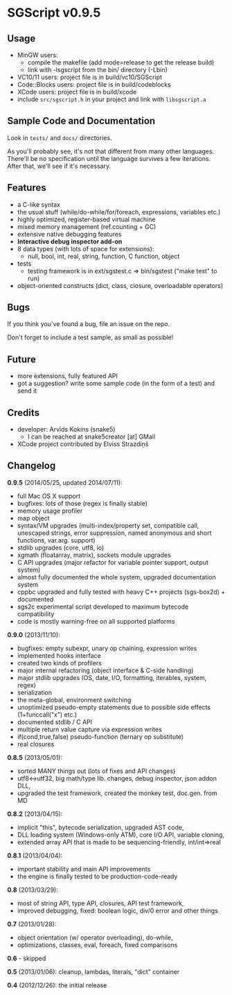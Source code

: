 # SGScript v0.9.5

## Usage

- MinGW users:
    * compile the makefile (add mode=release to get the release build)
    * link with -lsgscript from the bin/ directory (-Lbin)
- VC10/11 users: project file is in build/vc10/SGScript
- Code::Blocks users: project file is in build/codeblocks
- XCode users: project file is in build/xcode
- include ```src/sgscript.h``` in your project and link with ```libsgscript.a```

## Sample Code and Documentation

Look  in ```tests/``` and ```docs/``` directories. 

As you'll probably see, it's not that different from many other languages. There'll be no specification until the language survives a few iterations. After that, we'll see if it's necessary.

## Features

- a C-like syntax
- the usual stuff (while/do-while/for/foreach, expressions, variables etc.)
- highly optimized, register-based virtual machine
- mixed memory management (ref.counting + GC)
- extensive native debugging features
- **Interactive debug inspector add-on**
- 8 data types (with lots of space for extensions):
    * null, bool, int, real, string, function, C function, object
- tests
    * testing framework is in ext/sgstest.c => bin/sgstest ("make test" to run)
- object-oriented constructs (dict, class, closure, overloadable operators)

## Bugs

If you think you've found a bug, file an issue on the repo.

Don't forget to include a test sample, as small as possible!

## Future 

- more extensions, fully featured API
- got a suggestion? write some sample code (in the form of a test) and send it

## Credits

- developer: Arvīds Kokins (snake5)
    * I can be reached at snake5creator [at] GMail
- XCode project contributed by Elviss Strazdiņš

## Changelog
**0.9.5** (2014/05/25, updated 2014/07/11):

- full Mac OS X support
- bugfixes: lots of those (regex is finally stable)
- memory usage profiler
- map object
- syntax/VM upgrades (multi-index/property set, compatible call, unescaped strings, error suppression, named anonymous and short functions, var.arg. support)
- stdlib upgrades (core, utf8, io)
- xgmath (floatarray, matrix), sockets module upgrades
- C API upgrades (major refactor for variable pointer support, output system)
- almost fully documented the whole system, upgraded documentation system
- cppbc upgraded and fully tested with heavy C++ projects (sgs-box2d) + documented
- sgs2c experimental script developed to maximum bytecode compatibility
- code is mostly warning-free on all supported platforms

**0.9.0** (2013/11/10):

- bugfixes: empty subexpr, unary op chaining, expression writes
- implemented hooks interface
- created two kinds of profilers
- major internal refactoring (object interface & C-side handling)
- major stdlib upgrades (OS, date, I/O, formatting, iterables, system, regex)
- serialization
- the meta-global, environment switching
- unoptimized pseudo-empty statements due to possible side effects (1+funccall("x") etc.)
- documented stdlib / C API
- multiple return value capture via expression writes
- if(cond,true,false) pseudo-function (ternary op substitute)
- real closures

**0.8.5** (2013/05/01): 

- sorted MANY things out (lots of fixes and API changes)
- utf8<->utf32, big math/type lib. changes, debug inspector, json addon DLL,
- upgraded the test framework, created the monkey test, doc.gen. from MD

**0.8.2** (2013/04/15): 

- implicit "this", bytecode serialization, upgraded AST code,
- DLL loading system (Windows-only ATM), core I/O API, variable cloning,
- extended array API that is made to be sequencing-friendly, int/int=>real

**0.8.1** (2013/04/04): 

- important stability and main API improvements
- the engine is finally tested to be production-code-ready

**0.8** (2013/03/29): 

- most of string API, type API, closures, API test framework,
- improved debugging, fixed: boolean logic, div/0 error and other things

**0.7** (2013/01/28): 

- object orientation (w/ operator overloading), do-while,
- optimizations, classes, eval, foreach, fixed comparisons

**0.6** - skipped

**0.5** (2013/01/06): cleanup, lambdas, literals, "dict" container

**0.4** (2012/12/26): the initial release

